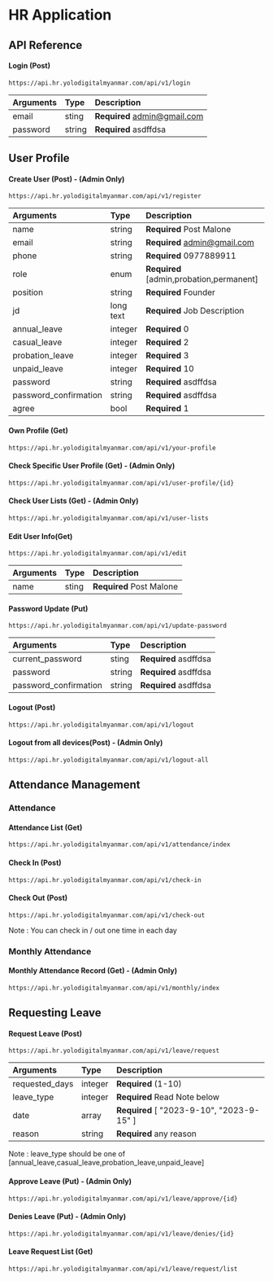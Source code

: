 # HR Application

## API Reference

#### Login (Post)

```http
https://api.hr.yolodigitalmyanmar.com/api/v1/login
```

| Arguments | Type   | Description                  |
| :-------- | :----- | :--------------------------- |
| email     | sting  | **Required** admin@gmail.com |
| password  | string | **Required** asdffdsa        |

## User Profile

#### Create User (Post) - (Admin Only)

```http
https://api.hr.yolodigitalmyanmar.com/api/v1/register
```

| Arguments             | Type      | Description                              |
| :-------------------- | :-------- | :--------------------------------------- |
| name                  | string    | **Required** Post Malone                 |
| email                 | string    | **Required** admin@gmail.com             |
| phone                 | string    | **Required** 0977889911                  |
| role                  | enum      | **Required** [admin,probation,permanent] |
| position              | string    | **Required** Founder                     |
| jd                    | long text | **Required** Job Description             |
| annual_leave          | integer   | **Required** 0                           |
| casual_leave          | integer   | **Required** 2                           |
| probation_leave       | integer   | **Required** 3                           |
| unpaid_leave          | integer   | **Required** 10                          |
| password              | string    | **Required** asdffdsa                    |
| password_confirmation | string    | **Required** asdffdsa                    |
| agree                 | bool      | **Required** 1                           |

#### Own Profile (Get)

```http
https://api.hr.yolodigitalmyanmar.com/api/v1/your-profile
```

#### Check Specific User Profile (Get) - (Admin Only)

```http
https://api.hr.yolodigitalmyanmar.com/api/v1/user-profile/{id}
```

#### Check User Lists (Get) - (Admin Only)

```http
https://api.hr.yolodigitalmyanmar.com/api/v1/user-lists
```

#### Edit User Info(Get)

```http
https://api.hr.yolodigitalmyanmar.com/api/v1/edit
```

| Arguments | Type  | Description              |
| :-------- | :---- | :----------------------- |
| name      | sting | **Required** Post Malone |

#### Password Update (Put)

```http
https://api.hr.yolodigitalmyanmar.com/api/v1/update-password
```

| Arguments             | Type   | Description           |
| :-------------------- | :----- | :-------------------- |
| current_password      | sting  | **Required** asdffdsa |
| password              | string | **Required** asdffdsa |
| password_confirmation | string | **Required** asdffdsa |

#### Logout (Post)

```http
https://api.hr.yolodigitalmyanmar.com/api/v1/logout
```

#### Logout from all devices(Post) - (Admin Only)

```http
https://api.hr.yolodigitalmyanmar.com/api/v1/logout-all
```

## Attendance Management

### Attendance

#### Attendance List (Get)

```https
https://api.hr.yolodigitalmyanmar.com/api/v1/attendance/index
```

#### Check In (Post)

```https
https://api.hr.yolodigitalmyanmar.com/api/v1/check-in
```

#### Check Out (Post)

```https
https://api.hr.yolodigitalmyanmar.com/api/v1/check-out
```

Note : You can check in / out one time in each day

### Monthly Attendance

#### Monthly Attendance Record (Get) - (Admin Only)

```https
https://api.hr.yolodigitalmyanmar.com/api/v1/monthly/index
```

## Requesting Leave

#### Request Leave (Post)

```https
https://api.hr.yolodigitalmyanmar.com/api/v1/leave/request
```

| Arguments      | Type    | Description                               |
| :------------- | :------ | :---------------------------------------- |
| requested_days | integer | **Required** (1-10)                       |
| leave_type     | integer | **Required** Read Note below              |
| date           | array   | **Required** [ "2023-9-10", "2023-9-15" ] |
| reason         | string  | **Required** any reason                   |

Note : leave_type should be one of [annual_leave,casual_leave,probation_leave,unpaid_leave]

#### Approve Leave (Put) - (Admin Only)

```https
https://api.hr.yolodigitalmyanmar.com/api/v1/leave/approve/{id}
```

#### Denies Leave (Put) - (Admin Only)

```https
https://api.hr.yolodigitalmyanmar.com/api/v1/leave/denies/{id}
```

#### Leave Request List (Get)

```https
https://api.hr.yolodigitalmyanmar.com/api/v1/leave/request/list
```
